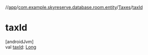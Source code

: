 //[app](../../../index.md)/[com.example.skyreserve.database.room.entity](../index.md)/[Taxes](index.md)/[taxId](tax-id.md)

# taxId

[androidJvm]\
val [taxId](tax-id.md): [Long](https://kotlinlang.org/api/latest/jvm/stdlib/kotlin/-long/index.html)
